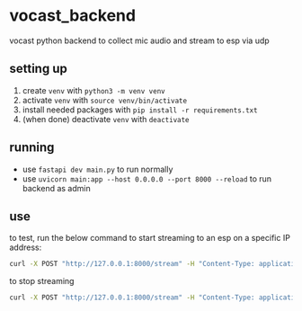 # vocast_backend
vocast python backend to collect mic audio and stream to esp via udp

## setting up
1. create `venv` with `python3 -m venv venv`
2. activate `venv` with `source venv/bin/activate`
3. install needed packages with `pip install -r requirements.txt`
4. (when done) deactivate `venv` with `deactivate`

## running
- use `fastapi dev main.py` to run normally
- use `uvicorn main:app --host 0.0.0.0 --port 8000 --reload` to run backend as admin

## use
to test, run the below command to start streaming to an esp on a specific IP address:
```bash
curl -X POST "http://127.0.0.1:8000/stream" -H "Content-Type: application/json" -d '{"start": true, "ip": "X.X.X.X"}'
```
to stop streaming
```bash
curl -X POST "http://127.0.0.1:8000/stream" -H "Content-Type: application/json" -d '{"start": false}'
```